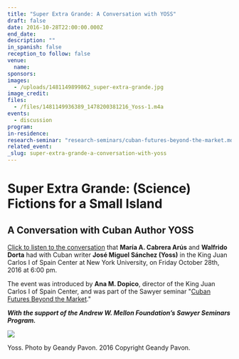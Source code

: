 ```yaml
---
title: "Super Extra Grande: A Conversation with YOSS"
draft: false
date: 2016-10-28T22:00:00.000Z
end_date:
description: ""
in_spanish: false
reception_to follow: false
venue:
  name:
sponsors:
images:
  - /uploads/1481149899862_super-extra-grande.jpg
image_credit:
files:
  - /files/1481149936389_1478200381216_Yoss-1.m4a
events:
  - discussion
program:
in-residence:
research-seminar: "research-seminars/cuban-futures-beyond-the-market.md"
related_event:
_slug: super-extra-grande-a-conversation-with-yoss
---
```


# Super Extra Grande: (Science) Fictions for a Small Island

## A Conversation with Cuban Author YOSS

[Click to listen to the conversation](http://www.kjcc.org/uploads/1478200381216_Yoss-1.m4a) that **María A. Cabrera Arús** and **Walfrido Dorta** had with Cuban writer **José Miguel Sánchez (Yoss)** in the King Juan Carlos I of Spain Center at New York University, on Friday October 28th, 2016 at 6:00 pm.

The event was introduced by **Ana M. Dopico**, director of the King Juan Carlos I of Spain Center, and was part of the Sawyer seminar "[Cuban Futures Beyond the Market](http://www.kjcc.org/research-seminars/cuban-futures-beyond-the-market/)."

**_With the support of the Andrew W. Mellon Foundation’s Sawyer Seminars Program._**

![](/uploads/1478535757458_unnamed.jpg)

<figcaption>Yoss. Photo by Geandy Pavon. 2016 Copyright Geandy Pavon.</figcaption>



